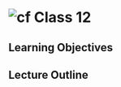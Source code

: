 ![cf](http://i.imgur.com/7v5ASc8.png) Class 12
=====================================

## Learning Objectives

## Lecture Outline
